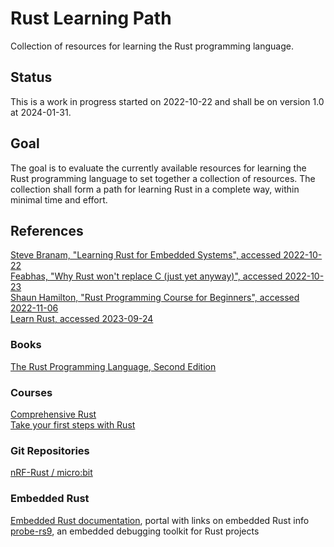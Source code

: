 # Rust Learning Path

Collection of resources for learning the Rust programming language.

## Status

This is a work in progress started on 2022-10-22 and shall be on version 1.0 at 2024-01-31.

## Goal

The goal is to evaluate the currently available resources for learning the Rust programming language to set together a collection of resources. The collection shall form a path for learning Rust in a complete way, within minimal time and effort.

## References

[Steve Branam, "Learning Rust for Embedded Systems", accessed 2022-10-22](https://www.embeddedrelated.com/showarticle/1432.php)  
[Feabhas, "Why Rust won't replace C (just yet anyway)", accessed 2022-10-23](https://youtu.be/ojEXMM_1bVA)  
[Shaun Hamilton, "Rust Programming Course for Beginners", accessed 2022-11-06](https://youtu.be/MsocPEZBd-M)  
[Learn Rust, accessed 2023-09-24](https://www.rust-lang.org/learn)  

### Books

[The Rust Programming Language, Second Edition](https://play.google.com/store/books/details/Steve_Klabnik_The_Rust_Programming_Language_2nd_Ed?id=a8l9EAAAQBAJ)  

### Courses

[Comprehensive Rust](https://google.github.io/comprehensive-rust/)  
[Take your first steps with Rust](https://learn.microsoft.com/en-us/training/paths/rust-first-steps/)  

### Git Repositories

[nRF-Rust / micro:bit](https://github.com/nrf-rs/microbit)  

### Embedded Rust

[Embedded Rust documentation](https://docs.rust-embedded.org/), portal with links on embedded Rust info  
[probe-rs9](https://probe.rs/), an embedded debugging toolkit for Rust projects  

